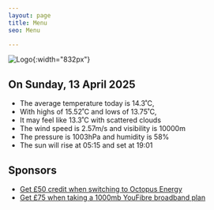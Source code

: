 ```yaml
---
layout: page
title: Menu
seo: Menu

---
```


![Logo](/images/logo.jpg){:width="832px"}

<!-- weather_marker starts -->
## On Sunday, 13 April 2025

- The average temperature today is 14.3˚C,
- With highs of 15.52˚C and lows of 13.75˚C,
- It may feel like 13.3˚C with scattered clouds
- The wind speed is 2.57m/s and visibility is 10000m
- The pressure is 1003hPa and humidity is 58%
- The sun will rise at 05:15 and set at 19:01

<!-- weather_marker ends -->

## Sponsors

- [Get £50 credit when switching to Octopus Energy](https://bit.ly/3oD1nnS)
- [Get £75 when taking a 1000mb YouFibre broadband plan](https://aklam.io/91zWhU?)



